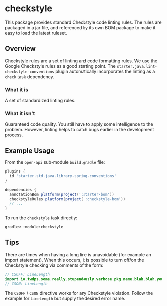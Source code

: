 # checkstyle

This package provides standard Checkstyle code linting rules.
The rules are packaged in a jar file, and referenced by its own BOM package to make it easy to load the latest ruleset.

## Overview

Checkstyle rules are a set of linting and code formatting rules.
We use the Google Checkstyle rules as a good starting point.
The `starter.java.lint-checkstyle-conventions` plugin automatically incorporates the linting as a `check` task dependency.

### What it is

A set of standardized linting rules.

### What it isn't

Guaranteed code quality.
You still have to apply some intelligence to the problem.
However, linting helps to catch bugs earlier in the development process.

## Example Usage

From the `open-api` sub-module `build.gradle` file:

```groovy
plugins {
  id 'starter.std.java.library-spring-conventions'
}

dependencies {
  annotationBom platform(project(':starter-bom'))
  checkstyleRules platform(project(':checkstyle-bom'))
  // ...
}
```

To run the `checkstyle` task directly:

```bash
gradlew :module:checkstyle
```

## Tips

There are times when having a long line is unavoidable (for example an import statement).
When this occurs, it is possible to turn off/on the Checkstyle checking via comments of the form:

```java
// CSOFF: LineLength
import io.twdps.some.really.stupendously.verbose.pkg.name.blah.blah.you.get.the.idea.TrivialImplementation;
// CSON: LineLength
```

The `CSOFF` / `CSON` directive works for any Checkstyle violation.
Follow the example for `LineLength` but supply the desired error name.
